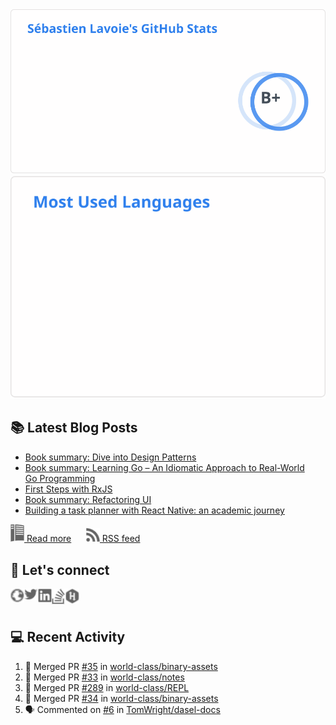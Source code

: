 <picture>
  <source
    srcset="./assets/stats-dark.svg"
    media="(prefers-color-scheme: dark)"
  />
  <source
    srcset="./assets/stats-light.svg"
    media="(prefers-color-scheme: light), (prefers-color-scheme: no-preference)"
  />
  <img src="./assets/stats-light.svg" alt="sglavoie's stats" />
</picture>

<picture>
  <source
    srcset="./assets/top-langs-dark.svg"
    media="(prefers-color-scheme: dark)"
  />
  <source
    srcset="./assets/top-langs-light.svg"
    media="(prefers-color-scheme: light), (prefers-color-scheme: no-preference)"
  />
  <img src="./assets/top-langs-light.svg" alt="sglavoie's top langs" />
</picture>

## 📚 Latest Blog Posts

<!-- BLOG-POST-LIST:START -->
- [Book summary: Dive into Design Patterns](https://www.sglavoie.com/posts/2024/03/09/book-summary-dive-into-design-patterns/)
- [Book summary: Learning Go – An Idiomatic Approach to Real-World Go Programming](https://www.sglavoie.com/posts/2023/10/20/book-summary-learning-go-idiomatic-approach-real-world-go-programming/)
- [First Steps with RxJS](https://www.sglavoie.com/posts/2023/10/01/first-steps-with-rxjs/)
- [Book summary: Refactoring UI](https://www.sglavoie.com/posts/2023/09/09/book-summary-refactoring-ui/)
- [Building a task planner with React Native: an academic journey](https://www.sglavoie.com/posts/2023/07/30/building-task-planner-react-native/)
<!-- BLOG-POST-LIST:END -->


[<img alt="rss feed" width="22px" src="./assets/readthedocs.svg" /> Read more][website] &nbsp;&nbsp;&nbsp;&nbsp; [<img alt="rss feed" width="22px" src="./assets/rss.svg" /> RSS feed][rss]

## 🔌 Let's connect

[<img align="left" alt="sglavoie.com" width="22px" src="./assets/globe.svg" />][website]
[<img align="left" alt="sgdlavoie | Twitter" width="22px" src="./assets/twitter.svg" />][twitter]
[<img align="left" alt="sglavoie | LinkedIn" width="22px" src="./assets/linkedin.svg" />][linkedin]
[<img align="left" alt="sglavoie | Stackoverflow" width="22px" src="./assets/stackoverflow.svg" />][stackoverflow]
[<img align="left" alt="sglavoie | HackRank" width="22px" src="./assets/hackerrank.svg" />][hackerrank]

<br /><br />

## :computer: Recent Activity

<!--START_SECTION:activity-->
1. 🎉 Merged PR [#35](https://github.com/world-class/binary-assets/pull/35) in [world-class/binary-assets](https://github.com/world-class/binary-assets)
2. 🎉 Merged PR [#33](https://github.com/world-class/notes/pull/33) in [world-class/notes](https://github.com/world-class/notes)
3. 🎉 Merged PR [#289](https://github.com/world-class/REPL/pull/289) in [world-class/REPL](https://github.com/world-class/REPL)
4. 🎉 Merged PR [#34](https://github.com/world-class/binary-assets/pull/34) in [world-class/binary-assets](https://github.com/world-class/binary-assets)
5. 🗣 Commented on [#6](https://github.com/TomWright/dasel-docs/pull/6#issuecomment-1868395811) in [TomWright/dasel-docs](https://github.com/TomWright/dasel-docs)
<!--END_SECTION:activity-->

[hackerrank]: https://www.hackerrank.com/sglavoie
[rss]: https://www.sglavoie.com/feeds/sglavoie.rss.xml
[website]: https://www.sglavoie.com
[twitter]: https://twitter.com/sgdlavoie
[linkedin]: https://www.linkedin.com/in/sglavoie
[stackoverflow]: https://stackoverflow.com/users/8787680/s%C3%A9bastien-lavoie
